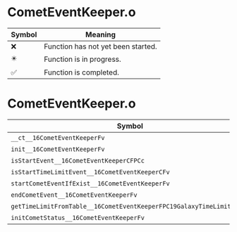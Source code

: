 # CometEventKeeper.o
| Symbol | Meaning 
| ------------- | ------------- 
| :x: | Function has not yet been started. 
| :eight_pointed_black_star: | Function is in progress. 
| :white_check_mark: | Function is completed. 


# CometEventKeeper.o
| Symbol | Decompiled? |
| ------------- | ------------- |
| `__ct__16CometEventKeeperFv` | :x: |
| `init__16CometEventKeeperFv` | :x: |
| `isStartEvent__16CometEventKeeperCFPCc` | :x: |
| `isStartTimeLimitEvent__16CometEventKeeperCFv` | :x: |
| `startCometEventIfExist__16CometEventKeeperFv` | :x: |
| `endCometEvent__16CometEventKeeperFv` | :x: |
| `getTimeLimitFromTable__16CometEventKeeperFPC19GalaxyTimeLimitInfoi` | :x: |
| `initCometStatus__16CometEventKeeperFv` | :x: |
